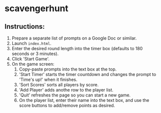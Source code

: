 # scavengerhunt

## Instructions:
1. Prepare a separate list of prompts on a Google Doc or similar.
1. Launch `index.html`.
1. Enter the desired round length into the timer box (defaults to 180 seconds or 3 minutes).
1. Click 'Start Game'.
1. On the game screen:
	1. Copy-paste prompts into the text box at the top.
	1. 'Start Timer' starts the timer countdown and changes the prompt to 'Time's up!' when it finishes.
	1. 'Sort Scores' sorts all players by score.
	1. 'Add Player' adds anothe row to the player list.
	1. 'Quit' refreshes the page so you can start a new game.
	1. On the player list, enter their name into the text box, and use the score buttons to add/remove points as desired.